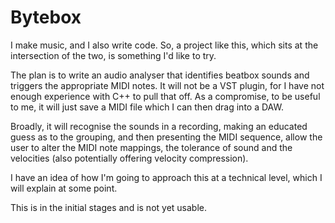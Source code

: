# Bytebox
I make music, and I also write code. So, a project like this, which sits at the intersection of the two, is something I'd like to try.

The plan is to write an audio analyser that identifies beatbox sounds and triggers the appropriate MIDI notes. It will not be a VST plugin, for I have not enough experience with C++ to pull that off. As a compromise, to be useful to me, it will just save a MIDI file which I can then drag into a DAW.

Broadly, it will recognise the sounds in a recording, making an educated guess as to the grouping, and then presenting the MIDI sequence, allow the user to alter the MIDI note mappings, the tolerance of sound and the velocities (also potentially offering velocity compression).

I have an idea of how I'm going to approach this at a technical level, which I will explain at some point.

This is in the initial stages and is not yet usable.
